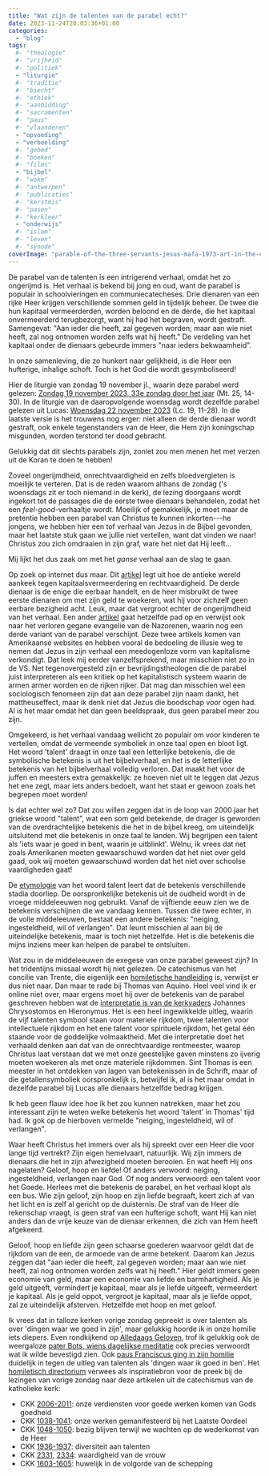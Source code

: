 ```yaml
---
title: "Wat zijn de talenten van de parabel echt?"
date: 2023-11-24T20:03:36+01:00
categories: 
  - "blog"
tags:
  #- "theologie"
  #- "vrijheid"
  #- "politiek"
  - "liturgie"
  #- "traditie"
  #- "biecht"
  #- "ethiek"
  #- "aanbidding"
  #- "sacramenten"
  #- "paus"
  #- "vlaanderen"
  - "opvoeding"
  - "verbeelding"
  #- "gebed"
  #- "boeken"
  #- "films"
  - "bijbel"
  #- "woke"
  #- "antwerpen"
  #- "publicaties"
  #- "kerstmis"
  #- "pasen"
  #- "kerkleer"
  - "onderwijs"
  #- "islam"
  #- "leven"
  #- "synode"
coverImage: "parable-of-the-three-servants-jesus-mafa-1973-art-in-the-christian-tradition-jesus-mafa.jpg"
---
```


De parabel van de talenten is een intrigerend verhaal, omdat het zo ongerijmd is. Het verhaal is bekend bij jong en oud, want de parabel is populair in schoolvieringen en communiecatecheses. Drie dienaren van een rijke Heer krijgen verschillende sommen geld in tijdelijk beheer. De twee  die hun kapitaal vermeerderden, worden beloond en de derde, die het kapitaal onvermeerderd terugbezorgt, want hij had het begraven, wordt gestraft. Samengevat: "Aan ieder die heeft, zal gegeven worden; maar aan wie niet heeft, zal nog ontnomen worden zelfs wat hij heeft." De verdeling van het kapitaal onder de dienaars gebeurde immers "naar ieders bekwaamheid". 

In onze samenleving, die zo hunkert naar gelijkheid, is die Heer een hufterige, inhalige schoft. Toch is het God die wordt gesymboliseerd! 

Hier de liturgie van zondag 19 november jl., waarin deze parabel werd gelezen: [Zondag 19 november 2023, 33e zondag door het jaar](https://www.tiltenberg.org/missaal/0/?s=2311190.1022.150w.30.40.550w1.606v.706v.806v.b06v.d06v.f0.g0.i50w0.j60.k0.l6.n0.o0.p50w0.q50w0.r0) (Mt. 25, 14-30). In de liturgie van de daaropvolgende woensdag wordt dezelfde parabel gelezen uit Lucas: [Woensdag 22 november 2023](https://www.tiltenberg.org/missaal/0/?s=2311220.1022.0al.1863.30.57aj.635w2.74w2.b4w2.d4w2.g0.i853.j8d.k0.l4.n0.o0.p8530.q853.r0) (Lc. 19, 11-28). In die laatste versie is het trouwens nog erger: niet alleen de derde dienaar wordt gestraft, ook enkele tegenstanders van de Heer, die Hem zijn koningschap misgunden, worden terstond ter dood gebracht.

Gelukkig dat dit slechts parabels zijn, zoniet zou men menen het met verzen uit de Koran te doen te hebben! 

Zoveel ongerijmdheid, onrechtvaardigheid en zelfs bloedvergieten is moeilijk te verteren. Dat is de reden waarom althans de zondag ('s woensdags zit er toch niemand in de kerk), de lezing doorgaans wordt ingekort tot de passages die de eerste twee dienaars behandelen, zodat het een _feel-good_-verhaaltje wordt. Moeilijk of gemakkelijk, je moet maar de pretentie hebben een parabel van Christus te kunnen inkorten---he jongens, we hebben hier een tof verhaal van Jezus in de Bijbel gevonden, maar het laatste stuk gaan we jullie niet vertellen, want dat vinden we naar! Christus zou zich omdraaien in zijn graf, ware het niet dat Hij leeft…

Mij lijkt het dus zaak om met het _ganse_ verhaal aan de slag te gaan.

Op zoek op internet dus maar. Dit [artikel](https://www.biblicalarchaeology.org/daily/biblical-topics/bible-interpretation/what-does-the-parable-of-the-talents-mean/) legt uit hoe de antieke wereld aankeek tegen kapitaalsvermeerdering en rechtvaardigheid. De derde dienaar is de enige die eerbaar handelt, en de heer misbruikt de twee eerste dienaren om met zijn geld te woekeren, wat hij voor zichzelf geen eerbare bezigheid acht. Leuk, maar dat vergroot echter de ongerijmdheid van het verhaal. Een ander [artikel](https://www.patheos.com/blogs/messyinspirations/2020/11/talents-another-parable-misunderstood/) gaat hetzelfde pad op en verwijst ook naar het verloren gegane evangelie van de Nazorenen, waarin nog een derde variant van de parabel verschijnt. Deze twee artikels komen van Amerikaanse websites en hebben vooral de bedoeling de illusie weg te nemen dat Jezus in zijn verhaal een meedogenloze vorm van kapitalisme verkondigt. Dat leek mij eerder vanzelfsprekend, maar misschien niet zo in de VS. Net tegenovergesteld zijn er bevrijdingstheologen die de parabel juist interpreteren als een kritiek op het kapitalistisch systeem waarin de armen armer worden en de rijken rijker. Dat mag dan misschien wel een sociologisch fenomeen zijn dat aan deze parabel zijn naam dankt, het mattheuseffect, maar ik denk niet dat Jezus die boodschap voor ogen had. Al is het maar omdat het dan geen beeldspraak, dus geen parabel meer zou zijn.

Omgekeerd, is het verhaal vandaag wellicht zo populair om voor kinderen te vertellen, omdat de vermeende symboliek in onze taal open en bloot ligt. Het woord 'talent' draagt in onze taal een letterlijke betekenis, die de symbolische betekenis is uit het bijbelverhaal, en het is de letterlijke betekenis van het bijbelverhaal volledig verloren. Dat maakt het voor de juffen en meesters extra gemakkelijk: ze hoeven niet uit te leggen dat Jezus het ene zegt, maar iets anders bedoelt, want het staat er gewoon zoals het begrepen moet worden!

Is dat echter wel zo? Dat zou willen zeggen dat in de loop van 2000 jaar het griekse woord "talent", wat een som geld betekende, de drager is geworden van de overdrachtelijke betekenis die het in de bijbel kreeg, om uiteindelijk uitsluitend met die betekenis in onze taal te landen. Wij begrijpen een talent als 'iets waar je goed in bent, waarin je uitblinkt'. Welnu, ik vrees dat net zoals Amerikanen moeten gewaarschuwd worden dat het niet over geld gaad, ook wij moeten gewaarschuwd worden dat het niet over schoolse vaardigheden gaat!

De [etymologie](https://www.oed.com/dictionary/talent_n?tl=true) van het woord talent leert dat de betekenis verschillende stadia doorliep. De oorspronkelijke betekenis uit de oudheid wordt in de vroege middeleeuwen nog gebruikt. Vanaf de vijftiende eeuw zien we de betekenis verschijnen die we vandaag kennen. Tussen die twee echter, in de volle middeleeuwen, bestaat een andere betekenis: "neiging, ingesteldheid, wil of verlangen". Dat leunt misschien al aan bij de uiteindelijke betekenis, maar is toch niet hetzelfde. Het is die betekenis die mijns inziens meer kan helpen de parabel te ontsluiten.

Wat zou in de middeleeuwen de exegese van onze parabel geweest zijn? In het tridentijns missaal wordt hij niet gelezen. De catechismus van het concilie van Trente, die eigenlijk een [homiletische handleiding](https://trente.gelovenleren.net/7-kalender/kalender-eo/) is, verwijst er dus niet naar. Dan maar te rade bij Thomas van Aquino. Heel veel vind ik er online niet over, maar ergens moet hij over de betekenis van de parabel geschreven hebben wat de [interpretatie is van de kerkvaders](https://www.catholic.com/magazine/online-edition/keeping-your-one-talent-above-ground) Johannes Chrysostomos en Hieronymus. Het is een heel ingewikkelde uitleg, waarin de vijf talenten symbool staan voor materiele rijkdom, twee talenten voor intellectuele rijkdom en het ene talent voor spirituele rijkdom, het getal één staande voor de goddelijke volmaaktheid. Met die interpretatie doet het verhaald denken aan dat van de onrechtvaardige rentmeester, waarop Christus laat verstaan dat we met onze geestelijke gaven minstens zo ijverig moeten woekeren als met onze materiele rijkdommen. Sint Thomas is een meester in het ontdekken van lagen van betekenissen in de Schrift, maar of die getallensymboliek oorspronkelijk is, betwijfel ik, al is het maar omdat in dezelfde parabel bij Lucas alle dienaars hetzelfde bedrag krijgen.

Ik heb geen flauw idee hoe ik het zou kunnen natrekken, maar het zou interessant zijn te weten welke betekenis het woord 'talent' in Thomas' tijd had. Ik gok op de  hierboven vermelde "neiging, ingesteldheid, wil of verlangen". 

Waar heeft Christus het immers over als hij spreekt over een Heer die voor lange tijd vertrekt? Zijn eigen hemelvaart, natuurlijk. Wij zijn immers de dienaars die het in zijn afwezigheid moeten berooien. En wat heeft Hij ons nagelaten? Geloof, hoop en liefde! Of anders verwoord: neiging, ingesteldheid, verlangen naar God. Of nog anders verwoord: een talent voor het Goede. Herlees met die betekenis de parabel, en het verhaal klopt als een bus. Wie zijn geloof, zijn hoop en zijn liefde begraaft, keert zich af van het licht en is zelf al gericht op de duisternis. De straf van de Heer die rekenschap vraagt, is geen straf van een hufterige schoft, want Hij kan niet anders dan de vrije keuze van de dienaar erkennen, die zich van Hem heeft afgekeerd. 

Geloof, hoop en liefde zijn geen schaarse goederen waarvoor geldt dat de rijkdom van de een, de armoede van de arme betekent. Daarom kan Jezus zeggen dat  "aan ieder die heeft, zal gegeven worden; maar aan wie niet heeft, zal nog ontnomen worden zelfs wat hij heeft." Hier geldt immers geen economie van geld, maar een economie van liefde en barmhartigheid. Als je geld uitgeeft, vermindert je kapitaal, maar als je liefde uitgeeft, vermeerdert je kapitaal. Als je geld oppot, vergroot je kapitaal, maar als je liefde oppot, zal ze uiteindelijk afsterven. Hetzelfde met hoop en met geloof. 

Ik vrees dat in talloze kerken vorige zondag gepreekt is over talenten als over 'dingen waar we goed in zijn', maar gelukkig hoorde ik in onze homilie iets diepers. Even rondkijkend op [Alledaags Geloven](https://play.google.com/store/apps/details?id=net.gelovenleren.alledaags), trof ik gelukkig ook de weergaloze [pater Bots, wiens dagelijkse meditatie](https://app.luistertnaarhem.nl/prayer/2023-11-19) ook precies verwoordt wat ik wilde bevestigd zien. Ook [paus Franciscus ging in zijn homilie](https://www.vatican.va/content/francesco/en/homilies/2023/documents/20231119-omelia-giornatamondiale-poveri.html) duidelijk in tegen de uitleg van talenten als 'dingen waar ik goed in ben'. Het [homiletisch directorium](https://trente.gelovenleren.net/7-kalender/kalender-of/#Y331.A) verwees als inspiratiebron voor de preek bij de lezingen van vorige zondag naar deze artikelen uit de catechismus van de katholieke kerk:

* CKK [2006-2011](https://rkdocumenten.nl/rkdocs/index.php?mi=600&doc=1&al=2006-2011): onze verdiensten voor goede werken komen van Gods goedheid
* CKK [1038-1041](https://rkdocumenten.nl/rkdocs/index.php?mi=600&doc=1&al=1038-1041): onze werken gemanifesteerd bij het Laatste Oordeel
* CKK [1048-1050](https://rkdocumenten.nl/rkdocs/index.php?mi=600&doc=1&al=1048-1050): bezig blijven terwijl we wachten op de wederkomst van de Heer
* CKK [1936-1937](https://rkdocumenten.nl/rkdocs/index.php?mi=600&doc=1&al=1936-1937): diversiteit aan talenten
* CKK [2331](https://rkdocumenten.nl/rkdocs/index.php?mi=600&doc=1&al=2331), [2334](https://rkdocumenten.nl/rkdocs/index.php?mi=600&doc=1&al=2334): waardigheid van de vrouw
* CKK [1603-1605](https://rkdocumenten.nl/rkdocs/index.php?mi=600&doc=1&al=1603-1605): huwelijk in de volgorde van de schepping
